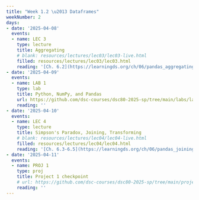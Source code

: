 ```yaml
---
title: "Week 1.2 \u2013 Dataframes"
weekNumber: 2
days:
- date: '2025-04-08'
  events:
  - name: LEC 3
    type: lecture
    title: Aggregating
    # blank: resources/lectures/lec03/lec03-live.html
    filled: resources/lectures/lec03/lec03.html
    reading: '[Ch. 6.2](https://learningds.org/ch/06/pandas_aggregating.html)'
- date: '2025-04-09'
  events:
  - name: LAB 1
    type: lab
    title: Python, NumPy, and Pandas
    url: https://github.com/dsc-courses/dsc80-2025-sp/tree/main/labs/lab01
    reading: ''
- date: '2025-04-10'
  events:
  - name: LEC 4
    type: lecture
    title: Simpson's Paradox, Joining, Transforming
    # blank: resources/lectures/lec04/lec04-live.html
    filled: resources/lectures/lec04/lec04.html
    reading: '[Ch. 6.3-6.5](https://learningds.org/ch/06/pandas_joining.html)'
- date: '2025-04-11'
  events:
  - name: PROJ 1
    type: proj
    title: Project 1 checkpoint
    # url: https://github.com/dsc-courses/dsc80-2025-sp/tree/main/projects/project01
    reading: ''
---
```

